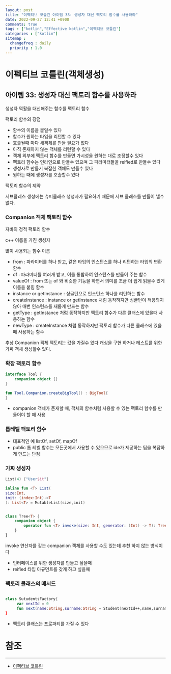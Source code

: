 ```yaml
---
layout: post
title: "이펙티브 코틀린 아이템 33: 생성자 대신 팩토리 함수를 사용하라"
date: 2022-09-27 12:41 +0900
comments: true
tags : ["kotlin","Effective kotlin","이펙티브 코틀린"]
categories : ["kotlin"]
sitemap :
  changefreq : daily
  priority : 1.0
---
```


# 이펙티브 코틀린(객체생성)
## 아이템 33: 생성자 대신 팩토리 함수를 사용하라

생성자 역활을 대신해주는 함수를 팩토리 함수

팩토리 함수의 장점

* 함수의 이름을 붙일수 있다
* 함수가 원하는 타입을 리턴할 수 있다
* 호출될때 마다 새객체를 만들 필요가 없다
* 아직 존재하지 않는 객체를 리턴할 수 있다
* 객체 외부에 팩토리 함수를 만들면 가시성을 원하는 대로 조정할수 있다
* 팩토리 함수는 인라인으로 만들수 있으며 그 파라미터들을 reified로 만들수 있다
* 생성자로 만들기 복잡한 객체도 만들수 있다
* 원하는 때에 생성자를 호출할수 있다

팩토리 함수의 제약

서브클레스 생성에는 슈퍼클래스 생성자가 필요하기 때문에 서브 클래스를 만들어 낼수 없다.

### Companion 객체 팩토리 함수

자바의 정적 팩토리 함수

c++ 이름을 가진 생성자

많이 사용되는 함수 이름
* from : 파라미터를 하나 받고, 같은 타입의 인스턴스를 하나 리턴하는 타입의 변환 함수
* of : 파라미터를 여러개 받고, 이를 통합하여 인스턴스를 만들어 주는 함수
* valueOf : from 또는 of 와 비슷한 기능을 하면서 의미를 조금 더 쉽게 읽을수 있게 이름을 붙힘 함수
* instance or getInstance : 싱글턴으로 인스턴스 하나를 리턴하는 함수
* createInstance : instance or getInstance 처럼 동작하지만 싱글턴이 적용되지 않아 매번 인스턴스를 새롭게 만드는 함수
* getType : getInstance 처럼 동작하지만 팩토리 함수가 다른 클래스에 있을때 사용하는 함수
* newType : createInstance 처럼 동작하지만 팩토리 함수가 다른 클래스에 있을때 사용하는 함수

추상 Companion 객체 팩토리는 값을 가질수 있다 캐싱을 구현 하거나 테스트를 위한 가짜 객체 생성할수 있다.

### 확장 팩토리 함수

```kotlin
interface Tool {
    companion object {}
}

fun Tool.Companion.createBigTool() : BigTool{
}
```
* companion 객체가 존재할 때, 객체의 함수처럼 사용할 수 있는 팩토리 함수를 만들어야 할 때 사용

### 톱레벨 팩토리 함수

* 대표적인 예 listOf, setOf, mapOf
* public 톱 레벨 함수는 모든곳에서 사용할 수 있으므로 ide가 제공하는 팁을 복잡하게 만드는 단점

### 가짜 생성자

```kotlin
List(4) {"User$it"}

inline fun <T> List(
size:Int,
init: (index:Int)->T
): List<T> = MutableList(size,init)


class Tree<T> {
    companion object {
        operator fun <T> invoke(size: Int, generator: (Int) -> T): Tree <T>
    }
}

```
invoke 연산자를 갖는 companion 객체를 사용할 수도 있는데 추천 하지 않는 방식이다

* 인터페이스를 위한 생성자를 만들고 싶을때
* reified 타입 아규먼트를 갖게 하고 싶을때

### 팩토리 클래스의 메서드

```kotlin

class SutudentsFactory{
     var nextId = 0
     fun next(name:String,surname:String = Student(nextId++,name,surname)
}
```

* 팩토리 클래스는 프로퍼티를 가질 수 있다

# 참조

-----
* [이펙티브 코틀린](http://www.yes24.com/Product/Goods/106225986)
